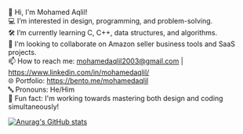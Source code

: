 👋 Hi, I'm Mohamed Aqlil!  
💻 I’m interested in design, programming, and problem-solving.  
🛠️ I’m currently learning C, C++, data structures, and algorithms.  
🤝 I'm looking to collaborate on Amazon seller business tools and SaaS projects.  
📫 How to reach me: mohamedaqlil2003@gmail.com | https://www.linkedin.com/in/mohamedaqlil/  
🌐 Portfolio: https://bento.me/mohamedaqlil  
🔤 Pronouns: He/Him  
🎉 Fun fact: I'm working towards mastering both design and coding simultaneously!

[![Anurag's GitHub stats](https://github-readme-stats.vercel.app/api?username=mohamedaqlil&show=reviews,discussions_started,discussions_answered,prs_merged,prs_merged_percentage&show_icons=true&theme=dark&bg_color=00000000)](https://github.com/mohamedaqlil/github-readme-stats)
